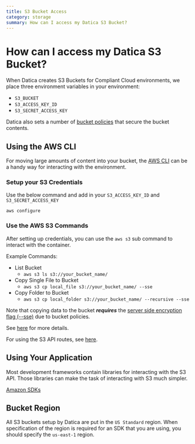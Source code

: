 ```yaml
---
title: S3 Bucket Access
category: storage
summary: How can I access my Datica S3 Bucket?
---
```


# How can I access my Datica S3 Bucket?

When Datica creates S3 Buckets for Compliant Cloud environments, we place three environment variables in your environment:

- `S3_BUCKET`
- `S3_ACCESS_KEY_ID`
- `S3_SECRET_ACCESS_KEY`

Datica also sets a number of [bucket policies](/compliant-cloud/articles/s3-bucket-policies) that secure the bucket contents.

## Using the AWS CLI

For moving large amounts of content into your bucket, the [AWS CLI](https://aws.amazon.com/cli/) can be a handy way for interacting with the environment.

### Setup your S3 Credentials

Use the below command and add in your `S3_ACCESS_KEY_ID` and `S3_SECRET_ACCESS_KEY`

`aws configure`

### Use the AWS S3 Commands

After setting up credentials, you can use the `aws s3` sub command to interact with the container.

Example Commands:

- List Bucket
  - `aws s3 ls s3://your_bucket_name/`
- Copy Single File to Bucket
  - `aws s3 cp local_file s3://your_bucket_name/ --sse`
- Copy Folder to Bucket
  - `aws s3 cp local_folder s3://your_bucket_name/ --recursive --sse`

Note that copying data to the bucket ***requires*** the [server side encryption flag (--sse)](/compliant-cloud/articles/s3-bucket-policies#require-server-side-encryption) due to bucket policies.

See [here](http://docs.aws.amazon.com/cli/latest/reference/s3/index.html) for more details.

For using the S3 API routes, see [here](http://docs.aws.amazon.com/cli/latest/reference/s3api/index.html).

## Using Your Application

Most development frameworks contain libraries for interacting with the S3 API. Those libraries can make the task of interacting with S3 much simpler.

[Amazon SDKs](https://aws.amazon.com/tools/)

## Bucket Region

All S3 buckets setup by Datica are put in the `US Standard` region. When specification of the region is required for an SDK that you are using, you should specify the `us-east-1` region.
